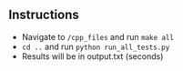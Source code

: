 ## Instructions

  * Navigate to `/cpp_files` and run `make all`
  * `cd ..` and run `python run_all_tests.py`
  * Results will be in output.txt (seconds)